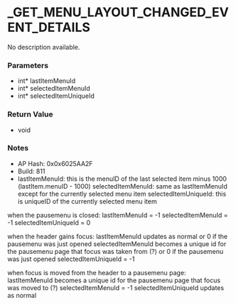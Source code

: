 # _GET_MENU_LAYOUT_CHANGED_EVENT_DETAILS

No description available.

### Parameters
* int* lastItemMenuId
* int* selectedItemMenuId
* int* selectedItemUniqueId

### Return Value
* void

### Notes
* AP Hash: 0x0x6025AA2F
* Build: 811
* lastItemMenuId: this is the menuID of the last selected item minus 1000 (lastItem.menuID - 1000)
selectedItemMenuId: same as lastItemMenuId except for the currently selected menu item
selectedItemUniqueId: this is uniqueID of the currently selected menu item

when the pausemenu is closed:
lastItemMenuId = -1
selectedItemMenuId = -1
selectedItemUniqueId = 0

when the header gains focus:
lastItemMenuId updates as normal or 0 if the pausemenu was just opened
selectedItemMenuId becomes a unique id for the pausemenu page that focus was taken from (?) or 0 if the pausemenu was just opened
selectedItemUniqueId = -1

when focus is moved from the header to a pausemenu page:
lastItemMenuId becomes a unique id for the pausemenu page that focus was moved to (?)
selectedItemMenuId = -1
selectedItemUniqueId updates as normal

